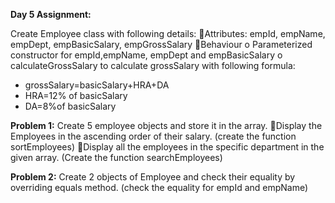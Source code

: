 **Day 5 Assignment:**

Create Employee class with following details: 
Attributes: 
empId, empName, empDept, empBasicSalary, empGrossSalary 
Behaviour
o Parameterized constructor for empId,empName, empDept and empBasicSalary
o calculateGrossSalary to calculate grossSalary with following formula:
  - grossSalary=basicSalary+HRA+DA
  - HRA=12% of basicSalary
  - DA=8%of basicSalary

**Problem 1:** 
Create 5 employee objects and store it in the array. 
Display the Employees in the ascending order of their salary. 
(create the function sortEmployees)
Display all the employees in the specific department in the given array. 
(Create the function searchEmployees)

**Problem 2:**
Create 2 objects of Employee and check their equality by overriding equals method. 
(check the equality for empId and empName)
